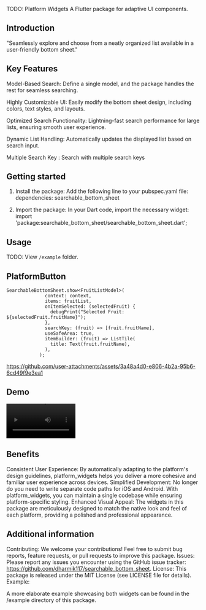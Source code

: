 <!--
This README describes the package. If you publish this package to pub.dev,
this README's contents appear on the landing page for your package.

For information about how to write a good package README, see the guide for
[writing package pages](https://dart.dev/tools/pub/writing-package-pages).

For general information about developing packages, see the Dart guide for
[creating packages](https://dart.dev/guides/libraries/create-packages)
and the Flutter guide for
[developing packages and plugins](https://flutter.dev/to/develop-packages).
-->

TODO: Platform Widgets
A Flutter package for adaptive UI components.

## Introduction

"Seamlessly explore and choose from a neatly organized list available in a user-friendly bottom
sheet."

## Key Features

Model-Based Search: Define a single model, and the package handles the rest for seamless searching.

Highly Customizable UI: Easily modify the bottom sheet design, including colors, text styles, and
layouts.

Optimized Search Functionality: Lightning-fast search performance for large lists, ensuring smooth
user experience.

Dynamic List Handling: Automatically updates the displayed list based on search input.

Multiple Search Key :  Search with multiple search keys

## Getting started

1. Install the package: Add the following line to your pubspec.yaml file:
   dependencies:  searchable_bottom_sheet

2. Import the package: In your Dart code, import the necessary widget:
   import 'package:searchable_bottom_sheet/searchable_bottom_sheet.dart';

## Usage

TODO:
View `/example` folder.

## PlatformButton

```
SearchableBottomSheet.show<FruitListModel>(
              context: context,
              items: fruitList,
              onItemSelected: (selectedFruit) {
                debugPrint("Selected Fruit: ${selectedFruit.fruitName}");
              },
              searchKey: (fruit) => [fruit.fruitName],
              useSafeArea: true,
              itemBuilder: (fruit) => ListTile(
                title: Text(fruit.fruitName),
              ),
            );

```

https://github.com/user-attachments/assets/3a48a4d0-e806-4b2a-95b6-6cd49f9e3ea1



## Demo

<video src='https://drive.google.com/file/d/1Dp68fhgSjdhzXkx9HvIi1H1ThVREMHGI/view' width=180/>;

## Benefits

Consistent User Experience: By automatically adapting to the platform's design guidelines,
platform_widgets helps you deliver a more cohesive and familiar user experience across devices.
Simplified Development: No longer do you need to write separate code paths for iOS and Android. With
platform_widgets, you can maintain a single codebase while ensuring platform-specific styling.
Enhanced Visual Appeal: The widgets in this package are meticulously designed to match the native
look and feel of each platform, providing a polished and professional appearance.

## Additional information

Contributing: We welcome your contributions! Feel free to submit bug reports, feature requests, or
pull requests to improve this package.
Issues: Please report any issues you encounter using the GitHub issue
tracker: https://github.com/dharmik117/searchable_bottom_sheet.
License: This package is released under the MIT License (see LICENSE file for details).
Example:

A more elaborate example showcasing both widgets can be found in the /example directory of this
package.
